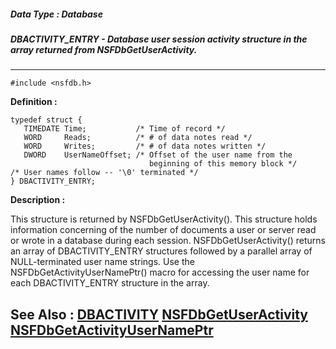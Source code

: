 ##### Data Type : Database
##### DBACTIVITY_ENTRY - Database user session activity structure in the array returned from NSFDbGetUserActivity.
---
```
#include <nsfdb.h>
```

**Definition :**
```
typedef struct {
   TIMEDATE Time;           /* Time of record */
   WORD     Reads;          /* # of data notes read */
   WORD     Writes;         /* # of data notes written */
   DWORD    UserNameOffset; /* Offset of the user name from the
                               beginning of this memory block */
/* User names follow -- '\0' terminated */ 
} DBACTIVITY_ENTRY;
```

**Description :**

This structure is returned by NSFDbGetUserActivity().  This structure holds information concerning of the number of documents a user or server read or wrote in a database during each session.  NSFDbGetUserActivity() returns an array of DBACTIVITY_ENTRY structures followed by a parallel array of NULL-terminated user name strings.  Use the NSFDbGetActivityUserNamePtr() macro for accessing the user name for each DBACTIVITY_ENTRY structure in the array.


**See Also :**
[DBACTIVITY](/domino-c-api-docs/reference/Data/DBACTIVITY)
[NSFDbGetUserActivity](/domino-c-api-docs/reference/Func/NSFDbGetUserActivity)
[NSFDbGetActivityUserNamePtr](/domino-c-api-docs/reference/Func/NSFDbGetActivityUserNamePtr)
---
